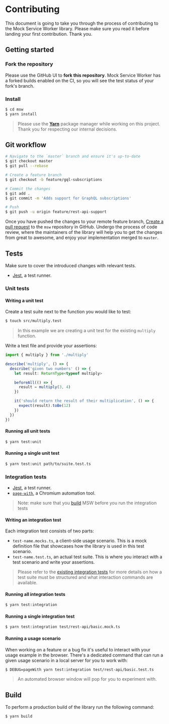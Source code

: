 # Contributing

This document is going to take you through the process of contributing to the Mock Service Worker library. Please make sure you read it before landing your first contribution. Thank you.

## Getting started

### Fork the repository

Please use the GitHub UI to **fork this repository**. Mock Service Worker has a forked builds enabled on the CI, so you will see the test status of your fork's branch.

### Install

```bash
$ cd msw
$ yarn install
```

> Please use the [**Yarn**][yarn-url] package manager while working on this project. Thank you for respecting our internal decisions.

## Git workflow

```bash
# Navigate to the `master` branch and ensure it's up-to-date
$ git checkout master
$ git pull --rebase

# Create a feature branch
$ git checkout -b feature/gql-subscriptions

# Commit the changes
$ git add .
$ git commit -m 'Adds support for GraphQL subscriptions'

# Push
$ git push -u origin feature/rest-api-support
```

Once you have pushed the changes to your remote feature branch, [Create a pull request](https://github.com/open-draft/msw/compare) to the `msw` repository in GitHub. Undergo the process of code review, where the maintainers of the library will help you to get the changes from great to awesome, and enjoy your implementation merged to `master`.

## Tests

Make sure to cover the introduced changes with relevant tests.

- [Jest][jest-url], a test runner.

### Unit tests

#### Writing a unit test

Create a test suite next to the function you would like to test:

```bash
$ touch src/multiply.test
```

> In this example we are creating a unit test for the existing `multiply` function.

Write a test file and provide your assertions:

```ts
import { multiply } from './multiply'

describe('multiply', () => {
  describe('given two numbers' () => {
    let result: ReturnType<typeof multiply>

    beforeAll(() => {
      result = multiply(3, 4)
    })

    it('should return the result of their multiplication', () => {
      expect(result).toBe(12)
    })
  })
})
```

#### Running all unit tests

```bash
$ yarn test:unit
```

#### Running a single unit test

```bash
$ yarn test:unit path/to/suite.test.ts
```

### Integration tests

- [Jest][jest-url], a test runner.
- [`page-with`][page-with-url], a Chromium automation tool.

> Note: make sure that you [build](#build) MSW before you run the integration tests

#### Writing an integration test

Each integration test consists of two parts:

- `test-name.mocks.ts`, a client-side usage scenario. This is a mock definition file that showcases how the library is used in this test scenario.
- `test-name.test.ts`, an actual test suite. This is where you interact with a test scenario and write your assertions.

> Please refer to the [existing integration tests](https://github.com/open-draft/msw/tree/master/test) for more details on how a test suite must be structured and what interaction commands are available.

#### Running all integration tests

```bash
$ yarn test:integration
```

#### Running a single integration test

```bash
$ yarn test:integration test/rest-api/basic.mock.ts
```

#### Running a usage scenario

When working on a feature or a bug fix it's useful to interact with your usage example in the browser. There's a dedicated command that can run a given usage scenario in a local server for you to work with:

```bash
$ DEBUG=pageWith yarn test:integration test/rest-api/basic.test.ts
```

> An automated browser window will pop for you to experiment with.

## Build

To perform a production build of the library run the following command:

```bash
$ yarn build
```

[yarn-url]: https://classic.yarnpkg.com/en/
[jest-url]: https://jestjs.io
[page-with-url]: https://github.com/kettanaito/page-with
